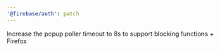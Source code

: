 ```yaml
---
'@firebase/auth': patch
---
```


Increase the popup poller timeout to 8s to support blocking functions + Firefox
